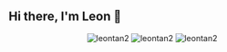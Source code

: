 ## Hi there, I'm Leon 👋

<p align="center"> <img src="https://github-readme-stats.vercel.app/api?username=leontan2&theme=material-palenight&hide_border=false&include_all_commits=false&count_private=false" alt="leontan2" /> <img src="https://github-readme-stats.vercel.app/api/top-langs/?username=leontan2&theme=material-palenight&hide_border=false&include_all_commits=false&count_private=false&layout=compact" alt="leontan2" /> <img src="https://github-readme-streak-stats.herokuapp.com/?user=leontan2&theme=material-palenight&hide_border=false" alt="leontan2" /> </p>

<!--
**leontan2/leontan2** is a ✨ _special_ ✨ repository because its `README.md` (this file) appears on your GitHub profile.

Here are some ideas to get you started:

- 🔭 I’m currently working on ...
- 🌱 I’m currently learning ...
- 👯 I’m looking to collaborate on ...
- 🤔 I’m looking for help with ...
- 💬 Ask me about ...
- 📫 How to reach me: ...
- 😄 Pronouns: ...
- ⚡ Fun fact: ...
-->
